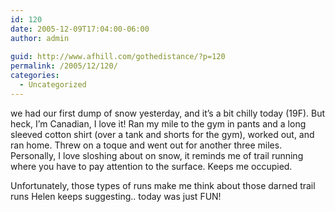 ```yaml
---
id: 120
date: 2005-12-09T17:04:00-06:00
author: admin
  
guid: http://www.afhill.com/gothedistance/?p=120
permalink: /2005/12/120/
categories:
  - Uncategorized
---
```

we had our first dump of snow yesterday, and it&#8217;s a bit chilly today (19F). But heck, I&#8217;m Canadian, I love it! Ran my mile to the gym in pants and a long sleeved cotton shirt (over a tank and shorts for the gym), worked out, and ran home. Threw on a toque and went out for another three miles. Personally, I love sloshing about on snow, it reminds me of trail running where you have to pay attention to the surface. Keeps me occupied.

Unfortunately, those types of runs make me think about those darned trail runs Helen keeps suggesting.. today was just FUN!